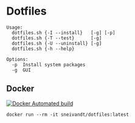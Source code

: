 # Dotfiles
```
Usage:
  dotfiles.sh {-I --install}   [-g] [-p]
  dotfiles.sh {-T --test}      [-g]
  dotfiles.sh {-U --uninstall} [-g]
  dotfiles.sh {-h --help}

Options:
  -p  Install system packages
  -g  GUI
```
## Docker
[![Docker Automated build](https://img.shields.io/docker/automated/sneivandt/dotfiles.svg)](https://hub.docker.com/r/sneivandt/dotfiles/)
```
docker run --rm -it sneivandt/dotfiles:latest
```
